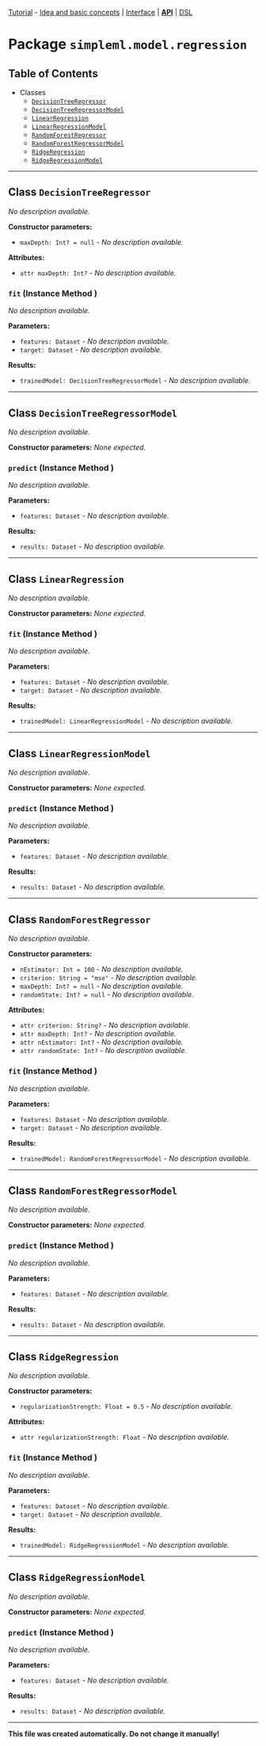 
[Tutorial][tutorial] - [Idea and basic concepts][tutorial_concepts] | [Interface][tutorial_interface] | [**API**][api] | [DSL][dsl-tutorial]

[tutorial]: ../../Tutorial.md
[tutorial_concepts]: ../../Tutorial-Basic-Concepts.md
[tutorial_interface]: ../../Tutorial-The-Simple-ML-Interface.md
[api]: ./README.md
[dsl-tutorial]: ../../DSL/tutorial/README.md

# Package `simpleml.model.regression`

## Table of Contents

* Classes
  * [`DecisionTreeRegressor`](#class-DecisionTreeRegressor)
  * [`DecisionTreeRegressorModel`](#class-DecisionTreeRegressorModel)
  * [`LinearRegression`](#class-LinearRegression)
  * [`LinearRegressionModel`](#class-LinearRegressionModel)
  * [`RandomForestRegressor`](#class-RandomForestRegressor)
  * [`RandomForestRegressorModel`](#class-RandomForestRegressorModel)
  * [`RidgeRegression`](#class-RidgeRegression)
  * [`RidgeRegressionModel`](#class-RidgeRegressionModel)

----------

<a name='class-DecisionTreeRegressor'/>

## Class `DecisionTreeRegressor`
_No description available._

**Constructor parameters:**
* `maxDepth: Int? = null` - _No description available._

**Attributes:**
* `attr maxDepth: Int?` - _No description available._

### `fit` (Instance Method )
_No description available._

**Parameters:**
* `features: Dataset` - _No description available._
* `target: Dataset` - _No description available._

**Results:**
* `trainedModel: DecisionTreeRegressorModel` - _No description available._


----------

<a name='class-DecisionTreeRegressorModel'/>

## Class `DecisionTreeRegressorModel`
_No description available._

**Constructor parameters:** _None expected._

### `predict` (Instance Method )
_No description available._

**Parameters:**
* `features: Dataset` - _No description available._

**Results:**
* `results: Dataset` - _No description available._


----------

<a name='class-LinearRegression'/>

## Class `LinearRegression`
_No description available._

**Constructor parameters:** _None expected._

### `fit` (Instance Method )
_No description available._

**Parameters:**
* `features: Dataset` - _No description available._
* `target: Dataset` - _No description available._

**Results:**
* `trainedModel: LinearRegressionModel` - _No description available._


----------

<a name='class-LinearRegressionModel'/>

## Class `LinearRegressionModel`
_No description available._

**Constructor parameters:** _None expected._

### `predict` (Instance Method )
_No description available._

**Parameters:**
* `features: Dataset` - _No description available._

**Results:**
* `results: Dataset` - _No description available._


----------

<a name='class-RandomForestRegressor'/>

## Class `RandomForestRegressor`
_No description available._

**Constructor parameters:**
* `nEstimator: Int = 100` - _No description available._
* `criterion: String = "mse"` - _No description available._
* `maxDepth: Int? = null` - _No description available._
* `randomState: Int? = null` - _No description available._

**Attributes:**
* `attr criterion: String?` - _No description available._
* `attr maxDepth: Int?` - _No description available._
* `attr nEstimator: Int?` - _No description available._
* `attr randomState: Int?` - _No description available._

### `fit` (Instance Method )
_No description available._

**Parameters:**
* `features: Dataset` - _No description available._
* `target: Dataset` - _No description available._

**Results:**
* `trainedModel: RandomForestRegressorModel` - _No description available._


----------

<a name='class-RandomForestRegressorModel'/>

## Class `RandomForestRegressorModel`
_No description available._

**Constructor parameters:** _None expected._

### `predict` (Instance Method )
_No description available._

**Parameters:**
* `features: Dataset` - _No description available._

**Results:**
* `results: Dataset` - _No description available._


----------

<a name='class-RidgeRegression'/>

## Class `RidgeRegression`
_No description available._

**Constructor parameters:**
* `regularizationStrength: Float = 0.5` - _No description available._

**Attributes:**
* `attr regularizationStrength: Float` - _No description available._

### `fit` (Instance Method )
_No description available._

**Parameters:**
* `features: Dataset` - _No description available._
* `target: Dataset` - _No description available._

**Results:**
* `trainedModel: RidgeRegressionModel` - _No description available._


----------

<a name='class-RidgeRegressionModel'/>

## Class `RidgeRegressionModel`
_No description available._

**Constructor parameters:** _None expected._

### `predict` (Instance Method )
_No description available._

**Parameters:**
* `features: Dataset` - _No description available._

**Results:**
* `results: Dataset` - _No description available._


----------

**This file was created automatically. Do not change it manually!**
